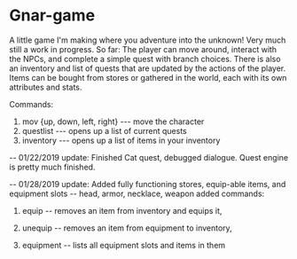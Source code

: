 # Gnar-game
A little game I'm making where you adventure into the unknown! Very much still a work in progress.
So far: The player can move around, interact with the NPCs, and complete a simple quest with branch choices. 
There is also an inventory and list of quests that are updated by the actions of the player. Items can be bought from stores or gathered in the world, each with its own attributes and stats.

Commands: 
1. mov {up, down, left, right} --- move the character 
2. questlist --- opens up a list of current quests
3. inventory --- opens up a list of items in your inventory

-- 01/22/2019 update:
Finished Cat quest, debugged dialogue.
Quest engine is pretty much finished.



-- 01/28/2019 update:
Added fully functioning stores, equip-able items, and equipment slots -- head, armor, necklace, weapon
added commands: 

1. equip <itemNumberInList> -- removes an item from inventory and equips it, 
  
2. unequip <itemNumberInList> -- removes an item from equipment to inventory, 
  
3. equipment -- lists all equipment slots and items in them
